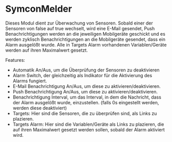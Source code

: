 # SymconMelder

Dieses Modul dient zur Überwachung von Sensoren.
Sobald einer der Sensoren von false auf true wechselt, wird eine E-Mail gesendet,
Push Benachrichtigungen werden an die jeweiligen Mobilgeräte geschickt und es werden zyklisch
Benachrichtigungen an die Mobilgeräte gesendet, dass ein Alarm ausgelößt wurde.
Alle in Targets Alarm vorhandenen Variablen/Geräte werden auf ihren Maximalwert gesetzt.

Features:
- Automatik An/Aus, um die Überprüfung der Sensoren zu deaktivieren
- Alarm Switch, der gleichzeitig als Indikator für die Aktivierung des Alarms fungiert.
- E-Mail Benachrichtigung An/Aus, um diese zu aktivieren/deaktivieren.
- Push Benachrichtigung An/Aus, um diese zu aktivieren/deaktivieren.
- Benachrichtigung Interval, um das Interval, in dem die Nachricht, 
dass der Alarm ausgelößt wurde, einzustellen. (falls 0s eingestellt werden, werden diese deaktiviert)
- Targets: Hier sind die Sensoren, die zu überprüfen sind, als Links zu plazieren.
- Targets Alarm: Hier sind die Variablen/Geräte als Links zu plazieren, die auf ihren Maximalwert gesetzt werden sollen,
sobald der Alarm aktiviert wird.
